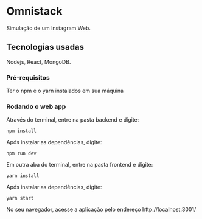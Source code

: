 # Omnistack

Simulação de um Instagram Web.

## Tecnologias usadas

Nodejs, React, MongoDB.

### Pré-requisitos

Ter o npm e o yarn instalados em sua máquina

### Rodando o web app

Através do terminal, entre na pasta backend e digite:

```
npm install
```
Após instalar as dependências, digite:

```
npm run dev
```

Em outra aba do terminal, entre na pasta frontend e digite:

```
yarn install
```

Após instalar as dependências, digite:

```
yarn start
```

No seu navegador, acesse a aplicação pelo endereço http://localhost:3001/

